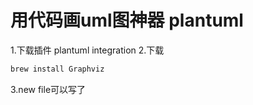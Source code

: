# 用代码画uml图神器 plantuml
1.下载插件
plantuml integration
2.下载
```bash
brew install Graphviz
```
3.new file可以写了